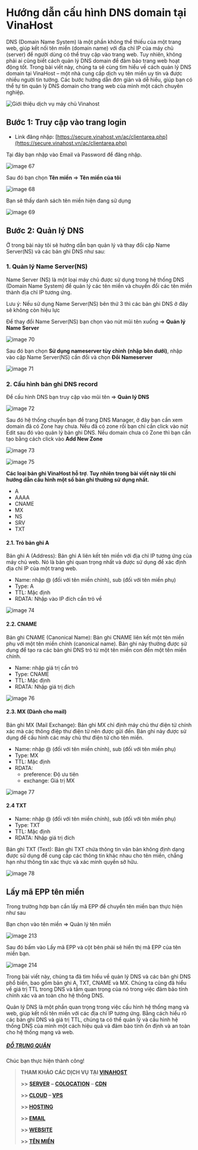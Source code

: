 # Hướng dẫn cấu hình DNS domain tại VinaHost

DNS (Domain Name System) là một phần không thể thiếu của một trang web, giúp kết nối tên miền (domain name) với địa chỉ IP của máy chủ (server) để người dùng có thể truy cập vào trang web. Tuy nhiên, không phải ai cũng biết cách quản lý DNS domain để đảm bảo trang web hoạt động tốt. Trong bài viết này, chúng ta sẽ cùng tìm hiểu về cách quản lý DNS domain tại VinaHost – một nhà cung cấp dịch vụ tên miền uy tín và được nhiều người tin tưởng. Các bước hướng dẫn đơn giản và dễ hiểu, giúp bạn có thể tự tin quản lý DNS domain cho trang web của mình một cách chuyên nghiệp.

![Giới thiệu dịch vụ máy chủ Vinahost](images/gioi-thieu-dich-vu-may-chu-cua-vinahost.jpg "Hướng dẫn cấu hình DNS domain tại VinaHost 3")

Bước 1: Truy cập vào trang login
--------------------------------

*   Link đăng nhập: [https://secure.vinahost.vn/ac/clientarea.php](https://secure.vinahost.vn/ac/clientarea.php)

Tại đây bạn nhập vào Email và Password để đăng nhập.

![image 67](images/dns-vinahost01.png "Hướng dẫn cấu hình DNS domain tại VinaHost 4")

Sau đó bạn chọn **Tên miền** => **Tên miền của tôi**

![image 68](images/dns-vinahost02.png "Hướng dẫn cấu hình DNS domain tại VinaHost 5")

Bạn sẽ thấy danh sách tên miền hiện đang sử dụng

![image 69](images/dns-vinahost03.png "Hướng dẫn cấu hình DNS domain tại VinaHost 6")

Bước 2: Quản lý DNS
-------------------

Ở trong bài này tôi sẽ hướng dẫn bạn quản lý và thay đổi cặp Name Server(NS) và các bản ghi DNS như sau:

### 1\. Quản lý Name Server(NS)

Name Server (NS) là một loại máy chủ được sử dụng trong hệ thống DNS (Domain Name System) để quản lý các tên miền và chuyển đổi các tên miền thành địa chỉ IP tương ứng.

Lưu ý: Nếu sử dụng Name Server(NS) bên thứ 3 thì các bản ghi DNS ở đây sẽ không còn hiệu lực

Để thay đổi Name Server(NS) bạn chọn vào nút mũi tên xuống => **Quản lý Name Server**

![image 70](images/dns-vinahost04.png "Hướng dẫn cấu hình DNS domain tại VinaHost 7")

Sau đó bạn chọn **Sử dụng nameserver tùy chỉnh (nhập bên dưới)**, nhập vào cặp Name Server(NS) cần đổi và chọn **Đổi Nameserver**

![image 71](images/dns-vinahost05png "Hướng dẫn cấu hình DNS domain tại VinaHost 8")

### 2\. Cấu hình bản ghi DNS record

Để cấu hình DNS bạn truy cập vào mũi tên => **Quản lý DNS**

![image 72](images/dns-vinahost06.png "Hướng dẫn cấu hình DNS domain tại VinaHost 9")

Sau đó hệ thống chuyển bạn để trang DNS Manager, ở đây bạn cần xem domain đã có Zone hay chưa. Nếu đã có zone rồi bạn chỉ cần click vào nút Edit sau đó vào quản lý bản ghi DNS. Nếu domain chưa có Zone thì bạn cần tạo bằng cách click vào **Add New Zone**

![image 73](images/dns-vinahost07.png "Hướng dẫn cấu hình DNS domain tại VinaHost 10")

![image 75](images/dns-vinahost08.png "Hướng dẫn cấu hình DNS domain tại VinaHost 11")

**Các loại bản ghi VinaHost hỗ trợ**. **Tuy nhiên trong bài viết này tôi chỉ hướng dẫn cấu hình một số bản ghi thường sử dụng nhất.**

*   A
*   AAAA
*   CNAME
*   MX
*   NS
*   SRV
*   TXT

#### 2.1. Trỏ bản ghi A

Bản ghi A (Address): Bản ghi A liên kết tên miền với địa chỉ IP tương ứng của máy chủ web. Nó là bản ghi quan trọng nhất và được sử dụng để xác định địa chỉ IP của một trang web.

*   Name: nhập @ (đối với tên miền chính), sub (đối với tên miền phụ)
*   Type: A
*   TTL: Mặc định
*   RDATA: Nhập vào IP đích cần trỏ về

![image 74](images/dns-vinahost09.png "Hướng dẫn cấu hình DNS domain tại VinaHost 12")

#### 2.2. CNAME

Bản ghi CNAME (Canonical Name): Bản ghi CNAME liên kết một tên miền phụ với một tên miền chính (canonical name). Bản ghi này thường được sử dụng để tạo ra các bản ghi DNS trỏ từ một tên miền con đến một tên miền chính.

*   Name: nhập giá trị cần trỏ
*   Type: CNAME
*   TTL: Mặc định
*   RDATA: Nhập giá trị đích

![image 76](images/dns-vinahost10.png "Hướng dẫn cấu hình DNS domain tại VinaHost 13")

#### 2.3. MX (Dành cho mail)

Bản ghi MX (Mail Exchange): Bản ghi MX chỉ định máy chủ thư điện tử chính xác mà các thông điệp thư điện tử nên được gửi đến. Bản ghi này được sử dụng để cấu hình các máy chủ thư điện tử cho tên miền.

*   Name: nhập @ (đối với tên miền chính), sub (đối với tên miền phụ)
*   Type: MX
*   TTL: Mặc định
*   RDATA:
    *   preference: Độ ưu tiên
    *   exchange: Giá trị MX

![image 77](images/dns-vinahost11.png "Hướng dẫn cấu hình DNS domain tại VinaHost 14")

#### 2.4 TXT

*   Name: nhập @ (đối với tên miền chính), sub (đối với tên miền phụ)
*   Type: TXT
*   TTL: Mặc định
*   RDATA: Nhập giá trị đích

Bản ghi TXT (Text): Bản ghi TXT chứa thông tin văn bản không định dạng được sử dụng để cung cấp các thông tin khác nhau cho tên miền, chẳng hạn như thông tin xác thực và xác minh quyền sở hữu.

![image 78](images/dns-vinahost12.png "Hướng dẫn cấu hình DNS domain tại VinaHost 15")

Lấy mã EPP tên miền
-------------------

Trong trường hợp bạn cần lấy mã EPP để chuyển tên miền bạn thực hiện như sau

Bạn chọn vào tên miền => Quản lý tên miền

![image 213](images/dns-vinahost13.png "Hướng dẫn cấu hình DNS domain tại VinaHost 16")

Sau đó bấm vào Lấy mã EPP và cột bên phải sẽ hiển thị mã EPP của tên miền bạn.

![image 214](images/dns-vinahost14.png "Hướng dẫn cấu hình DNS domain tại VinaHost 17")

Trong bài viết này, chúng ta đã tìm hiểu về quản lý DNS và các bản ghi DNS phổ biến, bao gồm bản ghi A, TXT, CNAME và MX. Chúng ta cũng đã hiểu về giá trị TTL trong DNS và tầm quan trọng của nó trong việc đảm bảo tính chính xác và an toàn cho hệ thống DNS.

Quản lý DNS là một phần quan trọng trong việc cấu hình hệ thống mạng và web, giúp kết nối tên miền với các địa chỉ IP tương ứng. Bằng cách hiểu rõ các bản ghi DNS và giá trị TTL, chúng ta có thể quản lý và cấu hình hệ thống DNS của mình một cách hiệu quả và đảm bảo tính ổn định và an toàn cho hệ thống mạng và web.

##### [ĐỖ TRUNG QUÂN](https://dotrungquan.info/author/quandt/ " ĐỖ TRUNG QUÂN")

Chúc bạn thực hiện thành công!

> **THAM KHẢO CÁC DỊCH VỤ TẠI [VINAHOST](https://vinahost.vn/)**
> 
> **\>>** [**SERVER**](https://vinahost.vn/thue-may-chu-rieng/) **–** [**COLOCATION**](https://vinahost.vn/colocation.html) – [**CDN**](https://vinahost.vn/dich-vu-cdn-chuyen-nghiep)
> 
> **\>> [CLOUD](https://vinahost.vn/cloud-server-gia-re/) – [VPS](https://vinahost.vn/vps-ssd-chuyen-nghiep/)**
> 
> **\>> [HOSTING](https://vinahost.vn/wordpress-hosting)**
> 
> **\>> [EMAIL](https://vinahost.vn/email-hosting)**
> 
> **\>> [WEBSITE](http://vinawebsite.vn/)**
> 
> **\>> [TÊN MIỀN](https://vinahost.vn/ten-mien-gia-re/)**